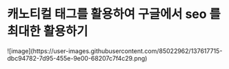 # 캐노티컬 태그를 활용하여 구글에서 seo 를 최대한 활용하기
<link rel="canonical" href="http://ils.khu.ac.kr/html/">
![image](https://user-images.githubusercontent.com/85022962/137617715-dbc94782-7d95-455e-9e00-68207c7f4c29.png)
